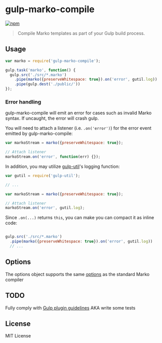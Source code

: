 # gulp-marko-compile

[![npm](https://nodei.co/npm/gulp-marko-compile.svg?downloads=true)](https://nodei.co/npm/gulp-marko-compile/)

> Compile Marko templates as part of your Gulp build process.

## Usage

```js
var marko = require('gulp-marko-compile');

gulp.task('marko', function() {
  gulp.src('./src/*.marko')
    .pipe(marko({preserveWhitespace: true}).on('error', gutil.log))
    .pipe(gulp.dest('./public/'))
});
```

### Error handling

gulp-marko-compile will emit an error for cases such as invalid Marko syntax. If uncaught, the error will crash gulp.

You will need to attach a listener (i.e. `.on('error')`) for the error event emitted by gulp-marko-compile:

```javascript
var markoStream = marko({preserveWhitespace: true});

// Attach listener
markoStream.on('error', function(err) {});
```

In addition, you may utilize [gulp-util](https://github.com/wearefractal/gulp-util)'s logging function:

```javascript
var gutil = require('gulp-util');

// ...

var markoStream = marko({preserveWhitespace: true});

// Attach listener
markoStream.on('error', gutil.log);

```

Since `.on(...)` returns `this`, you can make you can compact it as inline code:

```javascript

gulp.src('./src/*.marko')
  .pipe(marko({preserveWhitespace: true}).on('error', gutil.log))
  // ...
```

## Options

The options object supports the same [options](http://markojs.com/docs/marko/javascript-api/#require'markocompiler') as the standard Marko compiler

## TODO

Fully comply with [Gulp plugin guidelines](https://github.com/gulpjs/gulp/blob/master/docs/writing-a-plugin/guidelines.md) AKA write some tests

## License

MIT License
